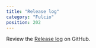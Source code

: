 ```yaml
---
title: "Release log"
category: "Fulcio"
position: 202
---
```


Review the [Release log](https://github.com/sigstore/fulcio/releases) on GitHub.